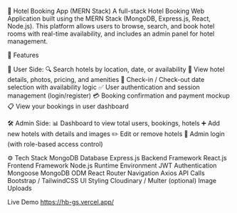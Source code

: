 🏨 Hotel Booking App (MERN Stack)
A full-stack Hotel Booking Web Application built using the MERN Stack (MongoDB, Express.js, React, Node.js). 
This platform allows users to browse, search, and book hotel rooms with real-time availability, and includes an admin panel for hotel management.

📌 Features

👥 User Side:
🔍 Search hotels by location, date, or availability
🏨 View hotel details, photos, pricing, and amenities
📅 Check-in / Check-out date selection with availability logic
✅ User authentication and session management (login/register)
💳 Booking confirmation and payment mockup
📋 View your bookings in user dashboard

🛠️ Admin Side:
📊 Dashboard to view total users, bookings, hotels
➕ Add new hotels with details and images
✏️ Edit or remove hotels
🔐 Admin login (with role-based access control)

⚙️ Tech Stack
MongoDB	Database
Express.js	Backend Framework
React.js	Frontend Framework
Node.js	Runtime Environment
JWT	Authentication
Mongoose	MongoDB ODM
React Router	Navigation
Axios	API Calls
Bootstrap / TailwindCSS	UI Styling
Cloudinary / Multer (optional)	Image Uploads

Live Demo
 https://hb-gs.vercel.app/

